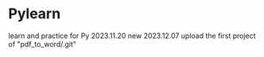 # Pylearn
learn and practice for Py
2023.11.20 new
2023.12.07 upload the first project of "pdf_to_word/.git"
